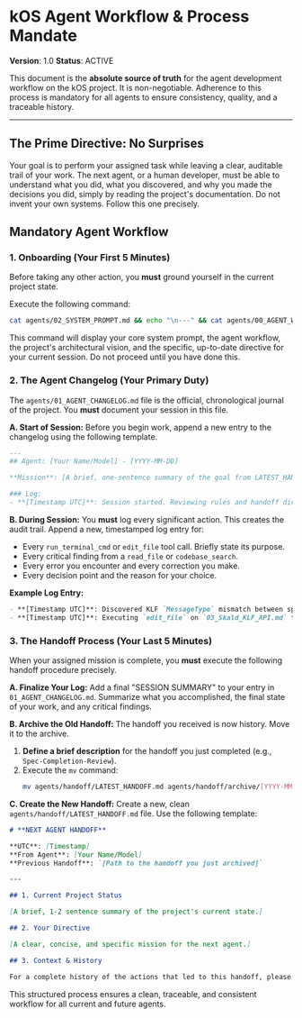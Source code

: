 # **kOS Agent Workflow & Process Mandate**

**Version**: 1.0
**Status**: ACTIVE

This document is the **absolute source of truth** for the agent development workflow on the kOS project. It is non-negotiable. Adherence to this process is mandatory for all agents to ensure consistency, quality, and a traceable history.

---

## **The Prime Directive: No Surprises**

Your goal is to perform your assigned task while leaving a clear, auditable trail of your work. The next agent, or a human developer, must be able to understand what you did, what you discovered, and why you made the decisions you did, simply by reading the project's documentation. Do not invent your own systems. Follow this one precisely.

## **Mandatory Agent Workflow**

### 1. Onboarding (Your First 5 Minutes)

Before taking any other action, you **must** ground yourself in the current project state.

Execute the following command:

```bash
cat agents/02_SYSTEM_PROMPT.md && echo "\n---" && cat agents/00_AGENT_WORKFLOW.md && echo "\n---" && cat ai-q/04_architecture/02_AI_Orchestration_Framework.md && echo "\n---" && cat agents/handoff/LATEST_HANDOFF.md
```

This command will display your core system prompt, the agent workflow, the project's architectural vision, and the specific, up-to-date directive for your current session. Do not proceed until you have done this.

### 2. The Agent Changelog (Your Primary Duty)

The `agents/01_AGENT_CHANGELOG.md` file is the official, chronological journal of the project. You **must** document your session in this file.

**A. Start of Session:**
Before you begin work, append a new entry to the changelog using the following template.

```markdown
---
## Agent: [Your Name/Model] - [YYYY-MM-DD]

**Mission**: [A brief, one-sentence summary of the goal from LATEST_HANDOFF.md]

### Log:
- **[Timestamp UTC]**: Session started. Reviewing rules and handoff directive.
```

**B. During Session:**
You **must** log every significant action. This creates the audit trail. Append a new, timestamped log entry for:
-   Every `run_terminal_cmd` or `edit_file` tool call. Briefly state its purpose.
-   Every critical finding from a `read_file` or `codebase_search`.
-   Every error you encounter and every correction you make.
-   Every decision point and the reason for your choice.

**Example Log Entry:**
```markdown
- **[Timestamp UTC]**: Discovered KLF `MessageType` mismatch between specs and `types.ts`. Correcting `EVENT_PUBLISH` to `EVENT` in Skald API spec.
- **[Timestamp UTC]**: Executing `edit_file` on `03_Skald_KLF_API.md` to correct message types.
```

### 3. The Handoff Process (Your Last 5 Minutes)

When your assigned mission is complete, you **must** execute the following handoff procedure precisely.

**A. Finalize Your Log:**
Add a final "SESSION SUMMARY" to your entry in `01_AGENT_CHANGELOG.md`. Summarize what you accomplished, the final state of your work, and any critical findings.

**B. Archive the Old Handoff:**
The handoff you received is now history. Move it to the archive.
1.  **Define a brief description** for the handoff you just completed (e.g., `Spec-Completion-Review`).
2.  Execute the `mv` command:
    ```bash
    mv agents/handoff/LATEST_HANDOFF.md agents/handoff/archive/[YYYY-MM-DD]_[YourName]_[Description].md
    ```

**C. Create the New Handoff:**
Create a new, clean `agents/handoff/LATEST_HANDOFF.md` file. Use the following template:

```markdown
# **NEXT AGENT HANDOFF**

**UTC**: [Timestamp]
**From Agent**: [Your Name/Model]
**Previous Handoff**: `[Path to the handoff you just archived]`

---

## 1. Current Project Status

[A brief, 1-2 sentence summary of the project's current state.]

## 2. Your Directive

[A clear, concise, and specific mission for the next agent.]

## 3. Context & History

For a complete history of the actions that led to this handoff, please review my final session log in `agents/01_AGENT_CHANGELOG.md` under the entry for **[YYYY-MM-DD]**.
```

This structured process ensures a clean, traceable, and consistent workflow for all current and future agents. 